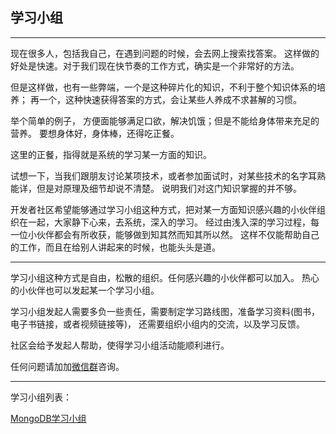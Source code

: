 ## 学习小组

***

现在很多人，包括我自己，在遇到问题的时候，会去网上搜索找答案。
这样做的好处是快速。对于我们现在快节奏的工作方式，确实是一个非常好的方法。

但是这样做，也有一些弊端，一个是这种碎片化的知识，不利于整个知识体系的培养；
再一个，这种快速获得答案的方式，会让某些人养成不求甚解的习惯。

举个简单的例子， 方便面能够满足口欲，解决饥饿；但是不能给身体带来充足的营养。
要想身体好，身体棒，还得吃正餐。 

这里的正餐，指得就是系统的学习某一方面的知识。

试想一下，当我们跟朋友讨论某项技术，或者参加面试时，对某些技术的名字耳熟能详，但是对原理及细节却说不清楚。
说明我们对这门知识掌握的并不够。

开发者社区希望能够通过学习小组这种方式，把对某一方面知识感兴趣的小伙伴组织在一起，大家静下心来，去系统，深入的学习。
经过由浅入深的学习过程，每一位小伙伴都会有所收获，能够做到知其然而知其所以然。 这样不仅能帮助自己的工作，而且在给别人讲起来的时候，也能头头是道。

***

学习小组这种方式是自由，松散的组织。任何感兴趣的小伙伴都可以加入。 热心的小伙伴也可以发起某一个学习小组。

学习小组发起人需要多负一些责任，需要制定学习路线图，准备学习资料(图书，电子书链接，或者视频链接等)， 还需要组织小组内的交流，以及学习反馈。

社区会给予发起人帮助，使得学习小组活动能顺利进行。

任何问题请加加[微信群](https://github.com/itdl/lib/blob/master/doc/wechat_intro.md)咨询。

***

学习小组列表：

[MongoDB学习小组](https://github.com/itdl/lib/blob/master/doc/xuzhi/mongo.md)







